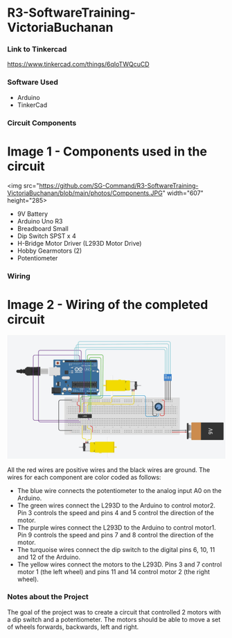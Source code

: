 # R3-SoftwareTraining-VictoriaBuchanan

### Link to Tinkercad
https://www.tinkercad.com/things/6qIoTWQcuCD

### Software Used

* Arduino 
* TinkerCad 

### Circuit Components

# Image 1 - Components used in the circuit
<img src="https://github.com/SG-Command/R3-SoftwareTraining-VictoriaBuchanan/blob/main/photos/Components.JPG" width="607" height="285>

* 9V Battery
* Arduino Uno R3
* Breadboard Small
* Dip Switch SPST x 4
* H-Bridge Motor Driver (L293D Motor Drive)
* Hobby Gearmotors (2)
* Potentiometer

### Wiring

# Image 2 - Wiring of the completed circuit
<img src="https://github.com/SG-Command/R3-SoftwareTraining-VictoriaBuchanan/blob/main/photos/Wiring.JPG" width="607" height="285">

All the red wires are positive wires and the black wires are ground. The wires for each component are color coded as follows:
* The blue wire connects the potentiometer to the analog input A0 on the Arduino.
* The green wires connect the L293D to the Arduino to control motor2.  Pin 3 controls the speed and pins 4 and 5 control the direction of the motor.
* The purple wires connect the L293D to the Arduino to control motor1.  Pin 9 controls the speed and pins 7 and 8 control the direction of the motor.
* The turquoise wires connect the dip switch to the digital pins 6, 10, 11 and 12 of the Arduino.
* The yellow wires connect the motors to the L293D. Pins 3 and 7 control motor 1 (the left wheel) and pins 11 and 14 control motor 2 (the right wheel).

### Notes about the Project
The goal of the project was to create a circuit that controlled 2 motors with a dip switch and a potentiometer. The motors should be able to move a set of wheels forwards, backwards, left and right.
